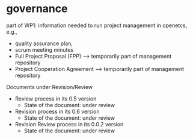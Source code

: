 governance
==========

part of WP1: information needed to run project management in openetcs, e.g., 
* quality assurance plan, 
* scrum meeting minutes
* Full Project Proposal (FPP) --> temporarily part of management repository
* Project Cooperation Agreement --> temporarily part of management repository

Documents under Revision/Review
* Review process in its 0.5 version
	- State of the document: under review		
* Revision process in its 0.6 version
 	- State of the document: under review 	 	
* Revision Review process in its 0.0.2 version
   	- State of the document: under review

	
 

